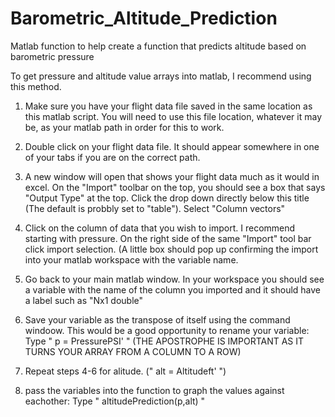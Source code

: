 # Barometric_Altitude_Prediction
Matlab function to help create a function that predicts altitude based on barometric pressure

To get pressure and altitude value arrays into matlab, I recommend using this method.

1. Make sure you have your flight data file saved in the same location as this matlab script. You will need to use this file location, whatever it may be, as your matlab path in order for this to work.

2. Double click on your flight data file. It should appear somewhere in one of your tabs if you are on the correct path.

3. A new window will open that shows your flight data much as it would in excel. On the "Import" toolbar on the top, you should see a box that says "Output Type" at the top. Click the drop down directly below this title (The default is probbly set to "table"). Select "Column vectors"

4. Click on the column of data that you wish to import. I recommend starting with pressure. On the right side of the same "Import" tool bar click import selection. (A little box should pop up confirming the import into your matlab workspace with the variable name.

5. Go back to your main matlab window. In your workspace you should see a variable with the name of the column you imported and it should have a label such as "Nx1 double"

6. Save your variable as the transpose of itself using the command windoow. This would be a good opportunity to rename your variable:
Type " p = PressurePSI' " (THE APOSTROPHE IS IMPORTANT AS IT TURNS YOUR ARRAY FROM A COLUMN TO A ROW)

7. Repeat steps 4-6 for alitude. (" alt = Altitudeft' ")

8. pass the variables into the function to graph the values against eachother:
Type " altitudePrediction(p,alt) "
